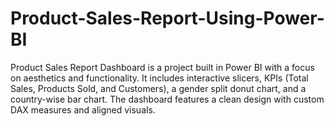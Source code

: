 # Product-Sales-Report-Using-Power-BI
Product Sales Report Dashboard is a project built in Power BI with a focus on aesthetics and functionality. It includes interactive slicers, KPIs (Total Sales, Products Sold, and Customers), a gender split donut chart, and a country-wise bar chart. The dashboard features a clean design with custom DAX measures and aligned visuals.
